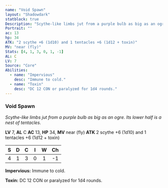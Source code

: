 ```yaml
---
name: "Void Spawn"
layout: "Shadowdark"
statblock: true
Description: "Scythe-like limbs jut from a purple bulb as big as an ogre. Its lower half is a nest of tentacles."
Portrait: ""
ac: 13
hp: 34
ATK: "2 scythe +6 (1d10) and 1 tentacles +6 (1d12 + toxin)"
MV: "near (fly)"
Stats: [4, 1, 3, 0, 1, -1]
AL: C
LV: 7
Source: "Core"
Abilities:
  - name: "Impervious"
    desc: "Immune to cold."
  - name: "Toxin"
    desc: "DC 12 CON or paralyzed for 1d4 rounds."
---
```


### Void Spawn

_Scythe-like limbs jut from a purple bulb as big as an ogre. Its lower half is a nest of tentacles._

**LV** 7, **AL** C
**AC** 13, **HP** 34, **MV** near (fly)
**ATK** 2 scythe +6 (1d10) and 1 tentacles +6 (1d12 + toxin)

|  S  |  D  |  C  |  I  |  W  |  Ch  |
|:---:|:---:|:---:|:---:|:---:|:----:|
| 4 | 1 | 3 | 0 | 1 | -1 |

**Impervious:** Immune to cold.

**Toxin:** DC 12 CON or paralyzed for 1d4 rounds.

